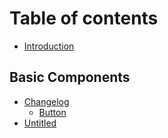 # Table of contents

* [Introduction](README.md)

## Basic Components <a id="button-cell-icon-image-layout-popup-builtinstyle"></a>

* [Changelog](changelog/README.md)
  * [Button](changelog/button.md)
* [Untitled](untitled.md)

